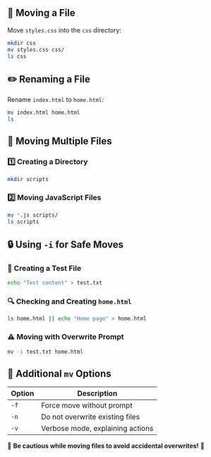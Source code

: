 
## 🚀 Moving a File

Move `styles.css` into the `css` directory:

```bash
mkdir css
mv styles.css css/
ls css
```

## ✏️ Renaming a File

Rename `index.html` to `home.html`:

```bash
mv index.html home.html
ls
```

## 📂 Moving Multiple Files

### 1️⃣ Creating a Directory

```bash
mkdir scripts
```

### 2️⃣ Moving JavaScript Files

```bash
mv *.js scripts/
ls scripts
```

## 🔒 Using `-i` for Safe Moves

### 📝 Creating a Test File

```bash
echo "Test content" > test.txt
```

### 🔍 Checking and Creating `home.html`

```bash
ls home.html || echo "Home page" > home.html
```

### ⚠️ Moving with Overwrite Prompt

```bash
mv -i test.txt home.html
```

## 🔧 Additional `mv` Options

|Option|Description|
|---|---|
|`-f`|Force move without prompt|
|`-n`|Do not overwrite existing files|
|`-v`|Verbose mode, explaining actions|

🚨 **Be cautious while moving files to avoid accidental overwrites!** 🚨